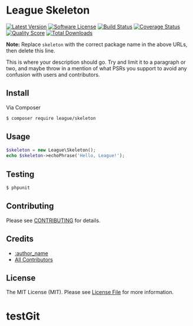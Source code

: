 # League Skeleton

[![Latest Version](https://img.shields.io/github/release/thephpleague/skeleton.svg?style=flat-square)](https://github.com/thephpleague/skeleton/releases)
[![Software License](https://img.shields.io/badge/license-MIT-brightgreen.svg?style=flat-square)](LICENSE.md)
[![Build Status](https://img.shields.io/travis/thephpleague/skeleton/master.svg?style=flat-square)](https://travis-ci.org/thephpleague/skeleton)
[![Coverage Status](https://img.shields.io/scrutinizer/coverage/g/thephpleague/skeleton.svg?style=flat-square)](https://scrutinizer-ci.com/g/thephpleague/skeleton/code-structure)
[![Quality Score](https://img.shields.io/scrutinizer/g/thephpleague/skeleton.svg?style=flat-square)](https://scrutinizer-ci.com/g/thephpleague/skeleton)
[![Total Downloads](https://img.shields.io/packagist/dt/league/skeleton.svg?style=flat-square)](https://packagist.org/packages/league/skeleton)

**Note:** Replace `skeleton` with the correct package name in the above URLs, then delete this line.

This is where your description should go. Try and limit it to a paragraph or two, and maybe throw in a mention of what
PSRs you support to avoid any confusion with users and contributors.

## Install

Via Composer

``` bash
$ composer require league/skeleton
```

## Usage

``` php
$skeleton = new League\Skeleton();
echo $skeleton->echoPhrase('Hello, League!');
```

## Testing

``` bash
$ phpunit
```

## Contributing

Please see [CONTRIBUTING](https://github.com/thephpleague/:package_name/blob/master/CONTRIBUTING.md) for details.

## Credits

- [:author_name](https://github.com/:author_username)
- [All Contributors](https://github.com/thephpleague/:package_name/contributors)

## License

The MIT License (MIT). Please see [License File](LICENSE.md) for more information.
# testGit

